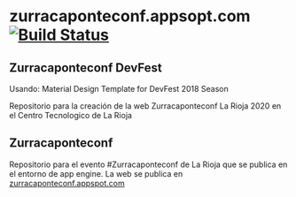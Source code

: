 # zurracaponteconf.appsopt.com [![Build Status](https://travis-ci.org/GDGLaRioja/zurracapoteconf.svg?branch=master)](https://travis-ci.org/GDGLaRioja/www-gdglarioja-site.appspot.com)

## Zurracaponteconf  DevFest

Usando:
Material Design Template for DevFest 2018 Season

Repositorio para la creación de la web Zurracaponteconf La Rioja 2020 en el Centro Tecnologico de La Rioja

## Zurracaponteconf
Repositorio para el evento #Zurracaponteconf de La Rioja que se publica en el entorno de  app engine.
La web se publica en [zurracaponteconf.appspot.com](https://zurracaponteconf.appspot.com/)
